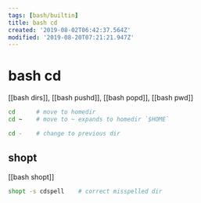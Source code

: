 ```yaml
---
tags: [bash/builtin]
title: bash cd
created: '2019-08-02T06:42:37.564Z'
modified: '2019-08-20T07:21:21.947Z'
---
```


# bash cd

[[bash dirs]], [[bash pushd]], [[bash popd]], [[bash pwd]]

```sh
cd      # move to homedir
cd ~    # move to ~ expands to homedir `$HOME`

cd -    # change to previous dir

```
## shopt

[[bash shopt]]
```sh
shopt -s cdspell    # correct misspelled dir
```
